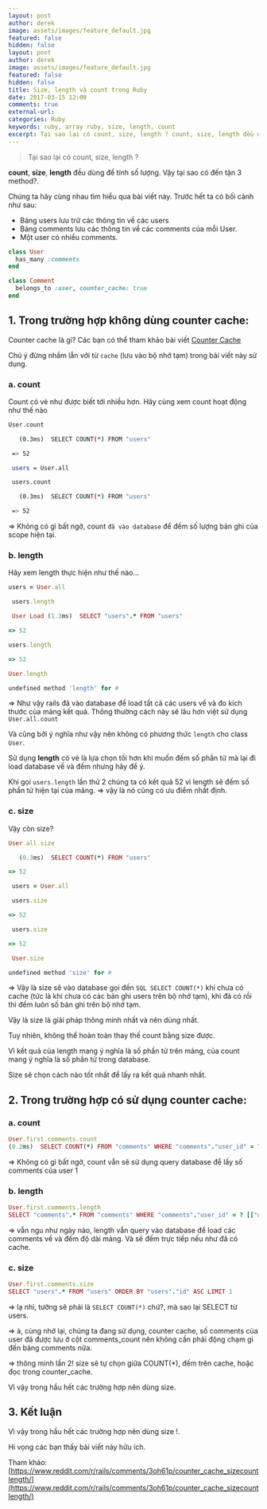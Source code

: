 ```yaml
---
layout: post
author: derek
image: assets/images/feature_default.jpg
featured: false
hidden: false
layout: post
author: derek
image: assets/images/feature_default.jpg
featured: false
hidden: false
title: Size, length và count trong Ruby
date: 2017-03-15 12:00
comments: true
external-url:
categories: Ruby
keywords: ruby, array ruby, size, length, count
excerpt: Tại sao lại có count, size, length ? count, size, length đều dùng để tính số lượng. Vậy tại sao có đến tận 3 method?.
---
```

>Tại sao lại có count, size, length ?

**count**, **size**, **length** đều dùng để tính số lượng. Vậy tại sao có đến tận 3 method?.

Chúng ta hãy cùng nhau tìm hiểu qua bài viết này. Trước hết ta có bối cảnh như sau:

- Bảng users lưu trữ các thông tin về các users
- Bảng comments lưu các thông tin về các comments của mỗi User.
- Một user có nhiều comments.

```ruby
class User
  has_many :comments
end

class Comment
  belongs_to :user, counter_cache: true
end
```

## 1. Trong trường hợp không dùng counter cache:

Counter cache là gì? Các bạn có thể tham khảo bài viết [Counter Cache](https://viblo.asia/nguyen.thanh.luan/posts/zb7vD8ALvjKd)

Chú ý đừng nhầm lẫn với từ `cache` (lưu vào bộ nhớ tạm) trong bài viết này sử dụng.

### a. count

Count có vẻ như được biết tới nhiều hơn. Hãy cùng xem count hoạt động như thế nào

```bash
User.count

   (0.3ms)  SELECT COUNT(*) FROM "users"

 => 52

 users = User.all

 users.count

   (0.3ms)  SELECT COUNT(*) FROM "users"

 => 52
```

=> Không có gì bất ngờ, count `đã vào database` để đếm số lượng bản ghi của scope hiện tại.

### b. length

Hãy xem length thực hiện như thế nào...

```ruby
users = User.all

 users.length

 User Load (1.3ms)  SELECT "users".* FROM "users"

=> 52

users.length

=> 52

User.length

undefined method 'length' for #
```

=> Như vậy rails đã vào database để load tất cả các users về và đo kích thước của mảng kết quả. Thông thường cách này sẽ lâu hơn việt sử dụng `User.all.count`

Và cũng bởi ý nghĩa như vậy nên không có phương thức `length` cho class `User`.

Sử dụng **length** có vẻ là lựa chọn tồi hơn khi muốn đếm số phần tử mà lại đi load database về và đếm nhưng hãy để ý.

Khi gọi `users.length` lần thứ 2 chúng ta có kết quả 52 vì length sẽ đếm số phần tử hiện tại của mảng.
=> vậy là nó cũng có ưu điểm nhất định.

### c. size

Vậy còn size?

```ruby
User.all.size

   (0.3ms)  SELECT COUNT(*) FROM "users"

=> 52

 users = User.all

 users.size

=> 52

 users.size

=> 52

 User.size

undefined method 'size' for #
```

=> Vậy là size sẽ vào database gọi đến `SQL SELECT COUNT(*)` khi chưa có cache (tức là khi chưa có các bản ghi users trên bộ nhớ tạm), khi đã có rồi thì đếm luôn số bản ghi trên bộ nhớ tạm.

Vậy là size là giải pháp thông minh nhất và nên dùng nhất.

Tuy nhiên, không thể hoàn toàn thay thế count bằng size được.

Vì kết quả của length mang ý nghĩa là số phần tử trên mảng, của count mang ý nghĩa là số phần tử trong database.

Size sẽ chọn cách nào tốt nhất để lấy ra kết quả nhanh nhất.

## 2. Trong trường hợp có sử dụng counter cache:

### a. count

```ruby
User.first.comments.count
(0.2ms)  SELECT COUNT(*) FROM "comments" WHERE "comments"."user_id" = ?  [["user_id", 1]]
```

=> Không có gì bất ngờ, count vẫn sẽ sử dụng query database để lấy số comments của user 1

### b. length

```ruby
User.first.comments.length
SELECT "comments".* FROM "comments" WHERE "comments"."user_id" = ? [["user_id", 1]]
```

=> vẫn ngu như ngày nào, length vẫn query vào database để load các comments về và đếm độ dài mảng.
Và sẽ đếm trực tiếp nếu như đã có cache.

### c. size

```ruby
User.first.comments.size
SELECT "users".* FROM "users" ORDER BY "users"."id" ASC LIMIT 1
```

=> lạ nhỉ, tưởng sẽ phải là `SELECT COUNT(*)` chứ?, mà sao lại SELECT từ users.

=> à, cùng nhớ lại, chúng ta đang sử dụng, counter cache, số comments của user đã được lưu ở cột
comments_count nên không cần phải động chạm gì đến bảng comments nữa.

=> thông minh lần 2! size sẽ tự chọn giữa COUNT(*), đếm trên cache, hoặc đọc trong counter_cache.

Vì vậy trong hầu hết các trường hợp nên dùng size.

## 3. Kết luận

Vì vậy trong hầu hết các trường hợp nên dùng size !.

Hi vọng các bạn thấy bài viết này hữu ích.

Tham khảo: [https://www.reddit.com/r/rails/comments/3oh61p/counter_cache_sizecountlength/](https://www.reddit.com/r/rails/comments/3oh61p/counter_cache_sizecountlength/)